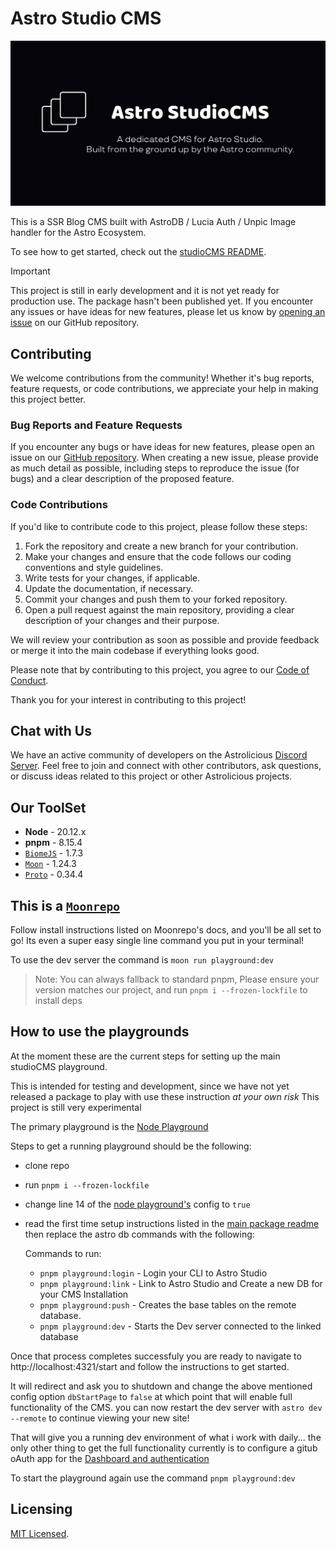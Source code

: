 # Astro Studio CMS

![Readme's Banner](./packages/studioCMS/src/assets/banner-readme.png)

This is a SSR Blog CMS built with AstroDB / Lucia Auth / Unpic Image handler for the Astro Ecosystem.

To see how to get started, check out the [studioCMS README](./packages/studioCMS/README.md).

> [!IMPORTANT]
> This project is still in early development and it is not yet ready for production use. The package hasn't been published yet. If you encounter any issues or have ideas for new features, please let us know by [opening an issue](https://github.com/astrolicious/studiocms/issues/new/choose) on our GitHub repository.

## Contributing

We welcome contributions from the community! Whether it's bug reports, feature requests, or code contributions, we appreciate your help in making this project better.

### Bug Reports and Feature Requests

If you encounter any bugs or have ideas for new features, please open an issue on our [GitHub repository](https://github.com/astrolicious/studiocms). When creating a new issue, please provide as much detail as possible, including steps to reproduce the issue (for bugs) and a clear description of the proposed feature.

### Code Contributions

If you'd like to contribute code to this project, please follow these steps:

1. Fork the repository and create a new branch for your contribution.
2. Make your changes and ensure that the code follows our coding conventions and style guidelines.
3. Write tests for your changes, if applicable.
4. Update the documentation, if necessary.
5. Commit your changes and push them to your forked repository.
6. Open a pull request against the main repository, providing a clear description of your changes and their purpose.

We will review your contribution as soon as possible and provide feedback or merge it into the main codebase if everything looks good.

Please note that by contributing to this project, you agree to our [Code of Conduct](https://github.com/astrolicious/.github/blob/main/.github/CODE_OF_CONDUCT.md).

Thank you for your interest in contributing to this project!

## Chat with Us

We have an active community of developers on the Astrolicious [Discord Server](https://chat.astrolicious.dev/). Feel free to join and connect with other contributors, ask questions, or discuss ideas related to this project or other Astrolicious projects.

## Our ToolSet

- **Node** - 20.12.x
- **pnpm** - 8.15.4
- [`BiomeJS`](https://biomejs.dev/) - 1.7.3
- [`Moon`](https://moonrepo.dev) - 1.24.3
- [`Proto`](https://moonrepo.dev) - 0.34.4

## This is a [`Moonrepo`](https://moonrepo.dev)

Follow install instructions listed on Moonrepo's docs, and you'll be all set to go! Its even a super easy single line command you put in your terminal!

To use the dev server the command is `moon run playground:dev`

> Note: You can always fallback to standard pnpm, Please ensure your version matches our project, and run `pnpm i --frozen-lockfile` to install deps

## How to use the playgrounds

At the moment these are the current steps for setting up the main studioCMS playground.

This is intended for testing and development, since we have not yet released a package to play with use these instruction _at your own risk_ This project is still very experimental

The primary playground is the [Node Playground](./playgrounds/node/)

Steps to get a running playground should be the following:

- clone repo
- run `pnpm i --frozen-lockfile`
- change line 14 of the [node playground's](./playgrounds/node/astro.config.mjs#L14) config to `true`
- read the first time setup instructions listed in the [main package readme](./packages/studioCMS/README.md#first-start-and-setup) then replace the astro db commands with the following:

  Commands to run:

  - `pnpm playground:login` - Login your CLI to Astro Studio
  - `pnpm playground:link` - Link to Astro Studio and Create a new DB for your CMS Installation
  - `pnpm playground:push` - Creates the base tables on the remote database.
  - `pnpm playground:dev` - Starts the Dev server connected to the linked database

Once that process completes successfuly you are ready to navigate to http://localhost:4321/start and follow the instructions to get started.

It will redirect and ask you to shutdown and change the above mentioned config option `dbStartPage` to `false` at which point that will enable full functionality of the CMS. you can now restart the dev server with `astro dev --remote` to continue viewing your new site!

That will give you a running dev environment of what i work with daily... the only other thing to get the full functionality currently is to configure a gitub oAuth app for the [Dashboard and authentication](./packages/studioCMS/README.md#authentication)

To start the playground again use the command `pnpm playground:dev`

## Licensing

[MIT Licensed](./LICENSE).
